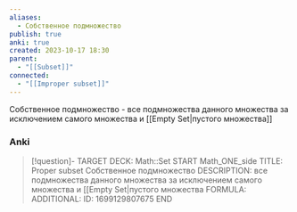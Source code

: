 ```yaml
---
aliases:
  - Собственное подмножество
publish: true
anki: true
created: 2023-10-17 18:30
parent:
  - "[[Subset]]"
connected:
  - "[[Improper subset]]"
---
```


Собственное подмножество - все подмножества данного множества за исключением самого множества и [[Empty Set|пустого множества]]

### Anki
> [!question]-
TARGET DECK: Math::Set
START
Math_ONE_side
TITLE: Proper subset
Собственное подмножество
DESCRIPTION: все подмножества данного множества за исключением самого множества и [[Empty Set|пустого множества
FORMULA: 
ADDITIONAL:
ID: 1699129807675
END












